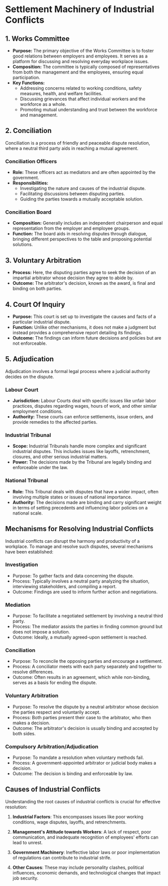 # Settlement Machinery of Industrial Conflicts


## 1. Works Committee
- **Purpose:** The primary objective of the Works Committee is to foster good relations between employers and employees. It serves as a platform for discussing and resolving everyday workplace issues.
- **Composition:** The committee is typically composed of representatives from both the management and the employees, ensuring equal participation.
- **Key Functions:**
     * Addressing concerns related to working conditions, safety measures, health, and welfare facilities.
     * Discussing grievances that affect individual workers and the workforce as a whole.
     * Promoting mutual understanding and trust between the workforce and management.

## 2. Conciliation
Conciliation is a process of friendly and peaceable dispute resolution, where a neutral third party aids in reaching a mutual agreement.

### Conciliation Officers
- **Role:** These officers act as mediators and are often appointed by the government.
- **Responsibilities:**
     * Investigating the nature and causes of the industrial dispute.
     * Facilitating discussions between disputing parties.
     * Guiding the parties towards a mutually acceptable solution.

### Conciliation Board
- **Composition:** Generally includes an independent chairperson and equal representation from the employer and employee groups.
- **Function:** The board aids in resolving disputes through dialogue, bringing different perspectives to the table and proposing potential solutions.

## 3. Voluntary Arbitration
- **Process:** Here, the disputing parties agree to seek the decision of an impartial arbitrator whose decision they agree to abide by.
- **Outcome:** The arbitrator's decision, known as the award, is final and binding on both parties.

## 4. Court Of Inquiry
- **Purpose:** This court is set up to investigate the causes and facts of a particular industrial dispute.
- **Function:** Unlike other mechanisms, it does not make a judgment but instead provides a comprehensive report detailing its findings.
- **Outcome:** The findings can inform future decisions and policies but are not enforceable.

## 5. Adjudication
Adjudication involves a formal legal process where a judicial authority decides on the dispute.

### Labour Court
- **Jurisdiction:** Labour Courts deal with specific issues like unfair labor practices, disputes regarding wages, hours of work, and other similar employment conditions.
- **Authority:** These courts can enforce settlements, issue orders, and provide remedies to the affected parties.

### Industrial Tribunal
- **Scope:** Industrial Tribunals handle more complex and significant industrial disputes. This includes issues like layoffs, retrenchment, closures, and other serious industrial matters.
- **Power:** The decisions made by the Tribunal are legally binding and enforceable under the law.

### National Tribunal
- **Role:** This Tribunal deals with disputes that have a wider impact, often involving multiple states or issues of national importance.
- **Authority:** The decisions made are binding and carry significant weight in terms of setting precedents and influencing labor policies on a national scale.


## Mechanisms for Resolving Industrial Conflicts
Industrial conflicts can disrupt the harmony and productivity of a workplace. To manage and resolve such disputes, several mechanisms have been established:

### Investigation
- Purpose: To gather facts and data concerning the dispute.
- Process: Typically involves a neutral party analyzing the situation, interviewing stakeholders, and compiling a report.
- Outcome: Findings are used to inform further action and negotiations.
### Mediation
- Purpose: To facilitate a negotiated settlement by involving a neutral third party.
- Process: The mediator assists the parties in finding common ground but does not impose a solution.
- Outcome: Ideally, a mutually agreed-upon settlement is reached.
### Conciliation
- Purpose: To reconcile the opposing parties and encourage a settlement.
- Process: A conciliator meets with each party separately and together to resolve differences.
- Outcome: Often results in an agreement, which while non-binding, serves as a basis for ending the dispute.
### Voluntary Arbitration
- Purpose: To resolve the dispute by a neutral arbitrator whose decision the parties respect and voluntarily accept.
- Process: Both parties present their case to the arbitrator, who then makes a decision.
- Outcome: The arbitrator's decision is usually binding and accepted by both sides.
### Compulsory Arbitration/Adjudication
- Purpose: To mandate a resolution when voluntary methods fail.
- Process: A government-appointed arbitrator or judicial body makes a decision.
- Outcome: The decision is binding and enforceable by law.

## Causes of Industrial Conflicts
Understanding the root causes of industrial conflicts is crucial for effective resolution:

1. **Industrial Factors**: This encompasses issues like poor working conditions, wage disputes, layoffs, and retrenchments.

2. **Management's Attitude towards Workers**: A lack of respect, poor communication, and inadequate recognition of employees' efforts can lead to unrest.

3. **Government Machinery**: Ineffective labor laws or poor implementation of regulations can contribute to industrial strife.

4. **Other Causes**: These may include personality clashes, political influences, economic demands, and technological changes that impact job security.

